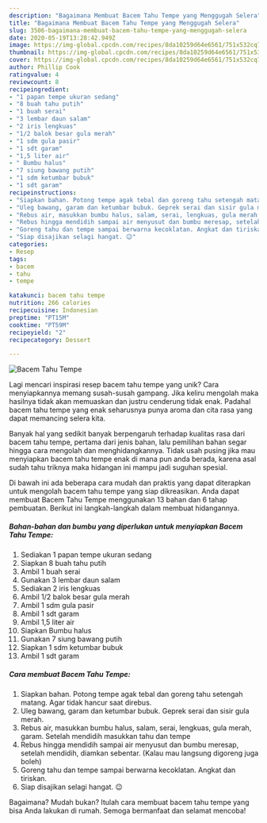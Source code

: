 ```yaml
---
description: "Bagaimana Membuat Bacem Tahu Tempe yang Menggugah Selera"
title: "Bagaimana Membuat Bacem Tahu Tempe yang Menggugah Selera"
slug: 3506-bagaimana-membuat-bacem-tahu-tempe-yang-menggugah-selera
date: 2020-05-19T13:28:42.949Z
image: https://img-global.cpcdn.com/recipes/8da10259d64e6561/751x532cq70/bacem-tahu-tempe-foto-resep-utama.jpg
thumbnail: https://img-global.cpcdn.com/recipes/8da10259d64e6561/751x532cq70/bacem-tahu-tempe-foto-resep-utama.jpg
cover: https://img-global.cpcdn.com/recipes/8da10259d64e6561/751x532cq70/bacem-tahu-tempe-foto-resep-utama.jpg
author: Phillip Cook
ratingvalue: 4
reviewcount: 8
recipeingredient:
- "1 papan tempe ukuran sedang"
- "8 buah tahu putih"
- "1 buah serai"
- "3 lembar daun salam"
- "2 iris lengkuas"
- "1/2 balok besar gula merah"
- "1 sdm gula pasir"
- "1 sdt garam"
- "1,5 liter air"
- " Bumbu halus"
- "7 siung bawang putih"
- "1 sdm ketumbar bubuk"
- "1 sdt garam"
recipeinstructions:
- "Siapkan bahan. Potong tempe agak tebal dan goreng tahu setengah matang. Agar tidak hancur saat direbus."
- "Uleg bawang, garam dan ketumbar bubuk. Geprek serai dan sisir gula merah."
- "Rebus air, masukkan bumbu halus, salam, serai, lengkuas, gula merah, garam. Setelah mendidih masukkan tahu dan tempe"
- "Rebus hingga mendidih sampai air menyusut dan bumbu meresap, setelah mendidih, diamkan sebentar. (Kalau mau langsung digoreng juga boleh)"
- "Goreng tahu dan tempe sampai berwarna kecoklatan. Angkat dan tiriskan."
- "Siap disajikan selagi hangat. 😉"
categories:
- Resep
tags:
- bacem
- tahu
- tempe

katakunci: bacem tahu tempe 
nutrition: 266 calories
recipecuisine: Indonesian
preptime: "PT15M"
cooktime: "PT59M"
recipeyield: "2"
recipecategory: Dessert

---
```



![Bacem Tahu Tempe](https://img-global.cpcdn.com/recipes/8da10259d64e6561/751x532cq70/bacem-tahu-tempe-foto-resep-utama.jpg)

Lagi mencari inspirasi resep bacem tahu tempe yang unik? Cara menyiapkannya memang susah-susah gampang. Jika keliru mengolah maka hasilnya tidak akan memuaskan dan justru cenderung tidak enak. Padahal bacem tahu tempe yang enak seharusnya punya aroma dan cita rasa yang dapat memancing selera kita.



Banyak hal yang sedikit banyak berpengaruh terhadap kualitas rasa dari bacem tahu tempe, pertama dari jenis bahan, lalu pemilihan bahan segar hingga cara mengolah dan menghidangkannya. Tidak usah pusing jika mau menyiapkan bacem tahu tempe enak di mana pun anda berada, karena asal sudah tahu triknya maka hidangan ini mampu jadi suguhan spesial.


Di bawah ini ada beberapa cara mudah dan praktis yang dapat diterapkan untuk mengolah bacem tahu tempe yang siap dikreasikan. Anda dapat membuat Bacem Tahu Tempe menggunakan 13 bahan dan 6 tahap pembuatan. Berikut ini langkah-langkah dalam membuat hidangannya.

<!--inarticleads1-->

##### Bahan-bahan dan bumbu yang diperlukan untuk menyiapkan Bacem Tahu Tempe:

1. Sediakan 1 papan tempe ukuran sedang
1. Siapkan 8 buah tahu putih
1. Ambil 1 buah serai
1. Gunakan 3 lembar daun salam
1. Sediakan 2 iris lengkuas
1. Ambil 1/2 balok besar gula merah
1. Ambil 1 sdm gula pasir
1. Ambil 1 sdt garam
1. Ambil 1,5 liter air
1. Siapkan  Bumbu halus
1. Gunakan 7 siung bawang putih
1. Siapkan 1 sdm ketumbar bubuk
1. Ambil 1 sdt garam




<!--inarticleads2-->

##### Cara membuat Bacem Tahu Tempe:

1. Siapkan bahan. Potong tempe agak tebal dan goreng tahu setengah matang. Agar tidak hancur saat direbus.
1. Uleg bawang, garam dan ketumbar bubuk. Geprek serai dan sisir gula merah.
1. Rebus air, masukkan bumbu halus, salam, serai, lengkuas, gula merah, garam. Setelah mendidih masukkan tahu dan tempe
1. Rebus hingga mendidih sampai air menyusut dan bumbu meresap, setelah mendidih, diamkan sebentar. (Kalau mau langsung digoreng juga boleh)
1. Goreng tahu dan tempe sampai berwarna kecoklatan. Angkat dan tiriskan.
1. Siap disajikan selagi hangat. 😉




Bagaimana? Mudah bukan? Itulah cara membuat bacem tahu tempe yang bisa Anda lakukan di rumah. Semoga bermanfaat dan selamat mencoba!
